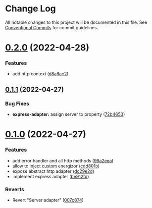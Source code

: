 # Change Log

All notable changes to this project will be documented in this file.
See [Conventional Commits](https://conventionalcommits.org) for commit guidelines.

# [0.2.0](https://github.com/donnyroufs/konda/compare/@kondah/express-adapter@0.1.1...@kondah/express-adapter@0.2.0) (2022-04-28)


### Features

* add http context ([d8a6ac2](https://github.com/donnyroufs/konda/commit/d8a6ac2ff123140e206d6bfd1b8b3cdae4e260cf))





## [0.1.1](https://github.com/donnyroufs/konda/compare/@kondah/express-adapter@0.1.0...@kondah/express-adapter@0.1.1) (2022-04-27)


### Bug Fixes

* **express-adapter:** assign server to property ([72b4653](https://github.com/donnyroufs/konda/commit/72b4653465a96542b8c66249cb403dcf16d15b06))





# [0.1.0](https://github.com/donnyroufs/konda/compare/@kondah/express-adapter@1.0.1-alpha.2...@kondah/express-adapter@0.1.0) (2022-04-27)


### Features

* add error handler and all http methods ([99a2eea](https://github.com/donnyroufs/konda/commit/99a2eeab311927a7641ce0acf6848ba9c9e5ec45))
* allow to inject custom energizor ([cdd801b](https://github.com/donnyroufs/konda/commit/cdd801b6b3b24866d52bd482d84d18ddd134fe3b))
* expose abstract http adapter ([dc29e2d](https://github.com/donnyroufs/konda/commit/dc29e2dcee8ac46d1b04187fbad7dc732ef169c2))
* implement express adapter ([be912fd](https://github.com/donnyroufs/konda/commit/be912fd8f0a4a6a51894e3e5ad4ed12046002b55))


### Reverts

* Revert "Server adapter" ([007c874](https://github.com/donnyroufs/konda/commit/007c87435861df354b85d762f91c0fe3fd8dac1c))
